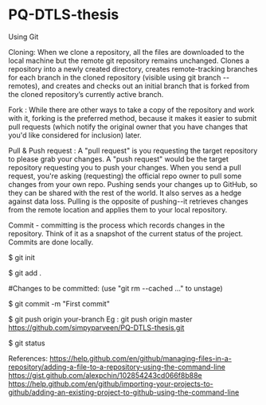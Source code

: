# PQ-DTLS-thesis

Using Git


Cloning: When we clone a repository, all the files are downloaded to the local machine but the remote git repository remains unchanged. 
Clones a repository into a newly created directory, creates remote-tracking branches for each branch in the cloned repository (visible using git branch --remotes), and creates and checks out an initial branch that is forked from the cloned repository’s currently active branch.

Fork : While there are other ways to take a copy of the repository and work with it, forking is the preferred method, because it makes it easier to submit pull requests (which notify the original owner that you have changes that you'd like considered for inclusion) later.

Pull & Push request : A "pull request" is you requesting the target repository to please grab your changes. A "push request" would be the target repository requesting you to push your changes. When you send a pull request, you're asking (requesting) the official repo owner to pull some changes from your own repo.
Pushing sends your changes up to GitHub, so they can be shared with the rest of the world. It also serves as a hedge against data loss.
Pulling is the opposite of pushing--it retrieves changes from the remote location and applies them to your local repository. 


Commit - committing is the process which records changes in the repository. Think of it as a snapshot of the current status of the project. Commits are done locally.





$ git init

$ git add .  

  #Changes to be committed: (use "git rm --cached <file>..." to unstage)

$ git commit -m "First commit"

$ git push origin your-branch
  Eg : git push origin master  https://github.com/simpyparveen/PQ-DTLS-thesis.git

$ git status




References:
https://help.github.com/en/github/managing-files-in-a-repository/adding-a-file-to-a-repository-using-the-command-line
https://gist.github.com/alexpchin/102854243cd066f8b88e
https://help.github.com/en/github/importing-your-projects-to-github/adding-an-existing-project-to-github-using-the-command-line
